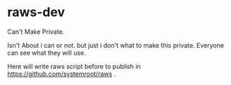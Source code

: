 # raws-dev
Can't Make Private.

Isn't About i can or not. but just i don't what to make this private. Everyone can see what they will use.

Here will write raws script before to publish in https://github.com/systemroot/raws .
